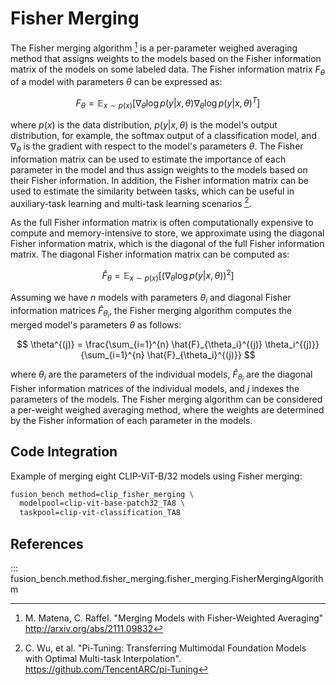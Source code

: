 # Fisher Merging

The Fisher merging algorithm [^1] is a per-parameter weighed averaging method that assigns weights to the models based on the Fisher information matrix of the models on some labeled data.
The Fisher information matrix $F_\theta$ of a model with parameters $\theta$ can be expressed as:

$$ F_\theta = \mathbb{E}_{x \sim p(x)} \left[ \nabla_\theta \log p(y|x, \theta) \nabla_\theta \log p(y|x, \theta)^T \right] $$

where $p(x)$ is the data distribution, $p(y|x, \theta)$ is the model's output distribution, for example, the softmax output of a classification model, and $\nabla_\theta$ is the gradient with respect to the model's parameters $\theta$.
The Fisher information matrix can be used to estimate the importance of each parameter in the model and thus assign weights to the models based on their Fisher information. 
In addition, the Fisher information matrix can be used to estimate the similarity between tasks, which can be useful in auxiliary-task learning and multi-task learning scenarios [^2].

As the full Fisher information matrix is often computationally expensive to compute and memory-intensive to store, we approximate using the diagonal Fisher information matrix, which is the diagonal of the full Fisher information matrix.
The diagonal Fisher information matrix can be computed as:

$$ \hat{F}_\theta = \mathbb{E}_{x \sim p(x)} \left[ \left(\nabla_\theta \log p(y|x, \theta)\right)^2 \right] $$

Assuming we have $n$ models with parameters $\theta_i$ and diagonal Fisher information matrices $\hat{F}_{\theta_i}$, the Fisher merging algorithm computes the merged model's parameters $\theta$ as follows:

$$ \theta^{(j)} = \frac{\sum_{i=1}^{n} \hat{F}_{\theta_i}^{(j)} \theta_i^{(j)}}{\sum_{i=1}^{n} \hat{F}_{\theta_i}^{(j)}} $$

where $\theta_i$ are the parameters of the individual models, $\hat{F}_{\theta_i}$ are the diagonal Fisher information matrices of the individual models, and $j$ indexes the parameters of the models.
The Fisher merging algorithm can be considered a per-weight weighed averaging method, where the weights are determined by the Fisher information of each parameter in the models.

## Code Integration

Example of merging eight CLIP-ViT-B/32 models using Fisher merging:

```bash
fusion_bench method=clip_fisher_merging \
  modelpool=clip-vit-base-patch32_TA8 \
  taskpool=clip-vit-classification_TA8
```


## References

::: fusion_bench.method.fisher_merging.fisher_merging.FisherMergingAlgorithm

[^1]: M. Matena, C. Raffel. "Merging Models with Fisher-Weighted Averaging" http://arxiv.org/abs/2111.09832
[^2]: C. Wu, et al. "Pi-Tuning: Transferring Multimodal Foundation Models with Optimal Multi-task Interpolation". https://github.com/TencentARC/pi-Tuning


